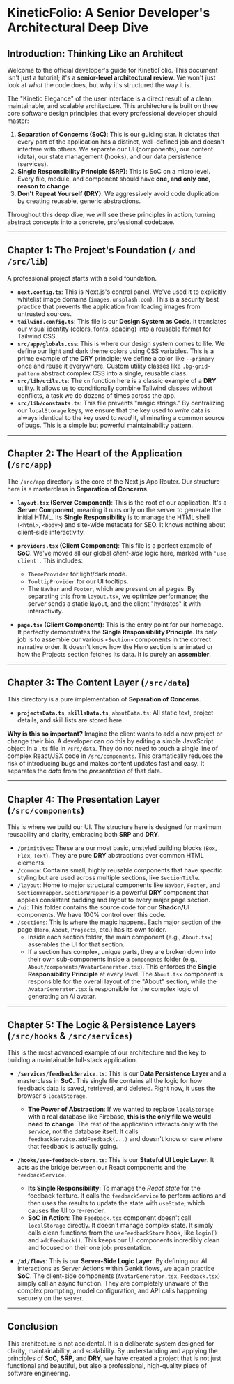 # KineticFolio: A Senior Developer's Architectural Deep Dive

## Introduction: Thinking Like an Architect

Welcome to the official developer's guide for KineticFolio. This document isn't just a tutorial; it's a **senior-level architectural review**. We won't just look at *what* the code does, but *why* it's structured the way it is.

The "Kinetic Elegance" of the user interface is a direct result of a clean, maintainable, and scalable architecture. This architecture is built on three core software design principles that every professional developer should master:

1.  **Separation of Concerns (SoC)**: This is our guiding star. It dictates that every part of the application has a distinct, well-defined job and doesn't interfere with others. We separate our UI (components), our content (data), our state management (hooks), and our data persistence (services).
2.  **Single Responsibility Principle (SRP)**: This is SoC on a micro level. Every file, module, and component should have **one, and only one, reason to change**.
3.  **Don't Repeat Yourself (DRY)**: We aggressively avoid code duplication by creating reusable, generic abstractions.

Throughout this deep dive, we will see these principles in action, turning abstract concepts into a concrete, professional codebase.

---

## Chapter 1: The Project's Foundation (`/` and `/src/lib`)

A professional project starts with a solid foundation.

-   **`next.config.ts`**: This is Next.js's control panel. We've used it to explicitly whitelist image domains (`images.unsplash.com`). This is a security best practice that prevents the application from loading images from untrusted sources.
-   **`tailwind.config.ts`**: This file is our **Design System as Code**. It translates our visual identity (colors, fonts, spacing) into a reusable format for Tailwind CSS.
-   **`src/app/globals.css`**: This is where our design system comes to life. We define our light and dark theme colors using CSS variables. This is a prime example of the **DRY** principle; we define a color like `--primary` once and reuse it everywhere. Custom utility classes like `.bg-grid-pattern` abstract complex CSS into a single, reusable class.
-   **`src/lib/utils.ts`**: The `cn` function here is a classic example of a **DRY** utility. It allows us to conditionally combine Tailwind classes without conflicts, a task we do dozens of times across the app.
-   **`src/lib/constants.ts`**: This file prevents "magic strings." By centralizing our `localStorage` keys, we ensure that the key used to *write* data is always identical to the key used to *read* it, eliminating a common source of bugs. This is a simple but powerful maintainability pattern.

---

## Chapter 2: The Heart of the Application (`/src/app`)

The `/src/app` directory is the core of the Next.js App Router. Our structure here is a masterclass in **Separation of Concerns**.

-   **`layout.tsx` (Server Component)**: This is the root of our application. It's a **Server Component**, meaning it runs only on the server to generate the initial HTML. Its **Single Responsibility** is to manage the HTML shell (`<html>`, `<body>`) and site-wide metadata for SEO. It knows nothing about client-side interactivity.

-   **`providers.tsx` (Client Component)**: This file is a perfect example of **SoC**. We've moved all our global *client-side* logic here, marked with `'use client'`. This includes:
    -   `ThemeProvider` for light/dark mode.
    -   `TooltipProvider` for our UI tooltips.
    -   The `Navbar` and `Footer`, which are present on all pages.
    By separating this from `layout.tsx`, we optimize performance; the server sends a static layout, and the client "hydrates" it with interactivity.

-   **`page.tsx` (Client Component)**: This is the entry point for our homepage. It perfectly demonstrates the **Single Responsibility Principle**. Its *only* job is to assemble our various `<Section>` components in the correct narrative order. It doesn't know how the Hero section is animated or how the Projects section fetches its data. It is purely an **assembler**.

---

## Chapter 3: The Content Layer (`/src/data`)

This directory is a pure implementation of **Separation of Concerns**.

-   **`projectsData.ts`**, **`skillsData.ts`**, `aboutData.ts`: All static text, project details, and skill lists are stored here.

**Why is this so important?** Imagine the client wants to add a new project or change their bio. A developer can do this by editing a simple JavaScript object in a `.ts` file in `/src/data`. They do not need to touch a single line of complex React/JSX code in `/src/components`. This dramatically reduces the risk of introducing bugs and makes content updates fast and easy. It separates the *data* from the *presentation* of that data.

---

## Chapter 4: The Presentation Layer (`/src/components`)

This is where we build our UI. The structure here is designed for maximum reusability and clarity, embracing both **SRP** and **DRY**.

-   `/primitives`: These are our most basic, unstyled building blocks (`Box`, `Flex`, `Text`). They are pure **DRY** abstractions over common HTML elements.
-   `/common`: Contains small, highly reusable components that have specific styling but are used across multiple sections, like `SectionTitle`.
-   `/layout`: Home to major structural components like `Navbar`, `Footer`, and `SectionWrapper`. `SectionWrapper` is a powerful **DRY** component that applies consistent padding and layout to every major page section.
-   `/ui`: This folder contains the source code for our **Shadcn/UI** components. We have 100% control over this code.
-   `/sections`: This is where the magic happens. Each major section of the page (`Hero`, `About`, `Projects`, etc.) has its own folder.
    -   Inside each section folder, the main component (e.g., `About.tsx`) assembles the UI for that section.
    -   If a section has complex, unique parts, they are broken down into their own sub-components inside a `components` folder (e.g., `About/components/AvatarGenerator.tsx`). This enforces the **Single Responsibility Principle** at every level. The `About.tsx` component is responsible for the overall layout of the "About" section, while the `AvatarGenerator.tsx` is responsible for the complex logic of generating an AI avatar.

---

## Chapter 5: The Logic & Persistence Layers (`/src/hooks` & `/src/services`)

This is the most advanced example of our architecture and the key to building a maintainable full-stack application.

-   **`/services/feedbackService.ts`**: This is our **Data Persistence Layer** and a masterclass in **SoC**. This single file contains all the logic for how feedback data is saved, retrieved, and deleted. Right now, it uses the browser's `localStorage`.
    -   **The Power of Abstraction**: If we wanted to replace `localStorage` with a real database like Firebase, **this is the only file we would need to change**. The rest of the application interacts only with the *service*, not the database itself. It calls `feedbackService.addFeedback(...)` and doesn't know or care where that feedback is actually going.

-   **`/hooks/use-feedback-store.ts`**: This is our **Stateful UI Logic Layer**. It acts as the bridge between our React components and the `feedbackService`.
    -   **Its Single Responsibility**: To manage the *React state* for the feedback feature. It calls the `feedbackService` to perform actions and then uses the results to update the state with `useState`, which causes the UI to re-render.
    -   **SoC in Action**: The `Feedback.tsx` component doesn't call `localStorage` directly. It doesn't manage complex state. It simply calls clean functions from the `useFeedbackStore` hook, like `login()` and `addFeedback()`. This keeps our UI components incredibly clean and focused on their one job: presentation.

-   **`/ai/flows`**: This is our **Server-Side Logic Layer**. By defining our AI interactions as Server Actions within Genkit flows, we again practice **SoC**. The client-side components (`AvatarGenerator.tsx`, `Feedback.tsx`) simply call an async function. They are completely unaware of the complex prompting, model configuration, and API calls happening securely on the server.

---

## Conclusion

This architecture is not accidental. It is a deliberate system designed for clarity, maintainability, and scalability. By understanding and applying the principles of **SoC**, **SRP**, and **DRY**, we have created a project that is not just functional and beautiful, but also a professional, high-quality piece of software engineering.
